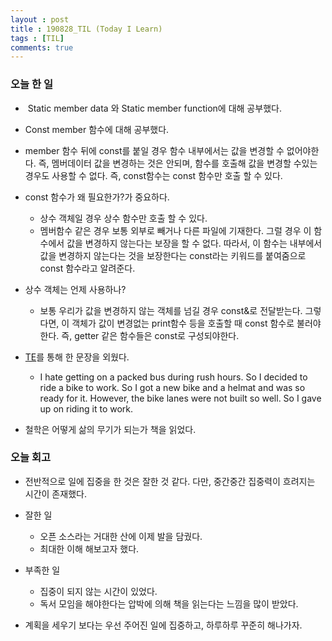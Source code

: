 ```yaml
---
layout : post
title : 190828_TIL (Today I Learn)
tags : [TIL]
comments: true
---
```

### 오늘 한 일
-  Static member data 와 Static member function에 대해 공부했다.
-  Const member 함수에 대해 공부했다.
  - member 함수 뒤에 const를 붙일 경우 함수 내부에서는 값을 변경할 수 없어야한다. 즉, 멤버데이터 값을 변경하는 것은 안되며, 함수를 호출해 값을 변경할 수있는 경우도 사용할 수 없다. 즉, const함수는 const 함수만 호출 할 수 있다. 
  - const 함수가 왜 필요한가?가 중요하다.
    - 상수 객체일 경우 상수 함수만 호출 할 수 있다.
    - 멤버함수 같은 경우 보통 외부로 빼거나 다른 파일에 기재한다. 그럴 경우 이 함수에서 값을 변경하지 않는다는 보장을 할 수 없다. 따라서, 이 함수는 내부에서 값을 변경하지 않는다는 것을 보장한다는 const라는 키워드를 붙여줌으로 const 함수라고 알려준다. 
  - 상수 객체는 언제 사용하나?
    - 보통 우리가 값을 변경하지 않는 객체를 넘길 경우 const&로 전달받는다. 그렇다면, 이 객체가 값이 변경없는 print함수 등을 호출할 때 const 함수로 불러야한다. 즉, getter 같은 함수들은 const로 구성되야한다. 

- [TE](https://armkernel.github.io/TE_190828/)를 통해 한 문장을 외웠다.
  - I hate getting on a packed bus during rush hours. So I decided to ride a bike to work. So I got a new bike and a helmat and was so ready for it. However, the bike lanes were not built so well. So I gave up on riding it to work.

- 철학은 어떻게 삶의 무기가 되는가 책을 읽었다.

### 오늘 회고 
- 전반적으로 일에 집중을 한 것은 잘한 것 같다. 다만, 중간중간 집중력이 흐려지는 시간이 존재했다.

- 잘한 일
  - 오픈 소스라는 거대한 산에 이제 발을 담궜다.
  - 최대한 이해 해보고자 했다.

- 부족한 일
  - 집중이 되지 않는 시간이 있었다. 
  - 독서 모임을 해야한다는 압박에 의해 책을 읽는다는 느낌을 많이 받았다. 

- 계획을 세우기 보다는 우선 주어진 일에 집중하고, 하루하루 꾸준히 해나가자.
